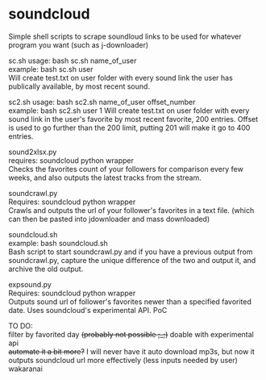 soundcloud
==========

Simple shell scripts to scrape soundloud links to be used for whatever program you want (such as j-downloader)

sc.sh usage: bash sc.sh name_of_user  
example: bash sc.sh user  
Will create test.txt on user folder with every sound link the user has publically available, by most recent sound.

sc2.sh usage: bash sc2.sh name_of_user offset_number  
example: bash sc2.sh user 1 
Will create test.txt on user folder with every sound link in the user's favorite by most recent favorite, 200 entries.  Offset is used to go further than the 200 limit, putting 201 will make it go to 400 entries.  

sound2xlsx.py  
requires: soundcloud python wrapper  
Checks the favorites count of your followers for comparison every few weeks, and also outputs the latest tracks from the stream.

soundcrawl.py  
Requires: soundcloud python wrapper  
Crawls and outputs the url of your follower's favorites in a text file.  (which can then be pasted into jdownloader and mass downloaded)

soundcloud.sh  
example: bash soundcloud.sh  
Bash script to start soundcrawl.py and if you have a previous output from soundcrawl.py, capture the unique difference of the two and output it, and archive the old output.  

expsound.py  
Requires: soundcloud python wrapper  
Outputs sound url of follower's favorites newer than a specified favorited date.  Uses soundcloud's experimental API.  PoC  

TO DO:  
filter by favorited day ~~(probably not possible ;_;)~~ doable with experimental api  
~~automate it a bit more?~~ I will never have it auto download mp3s, but now it outputs soundcloud url more effectively (less inputs needed by user)   
wakaranai
